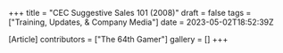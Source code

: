 +++
title = "CEC Suggestive Sales 101 (2008)"
draft = false
tags = ["Training, Updates, & Company Media"]
date = 2023-05-02T18:52:39Z

[Article]
contributors = ["The 64th Gamer"]
gallery = []
+++

